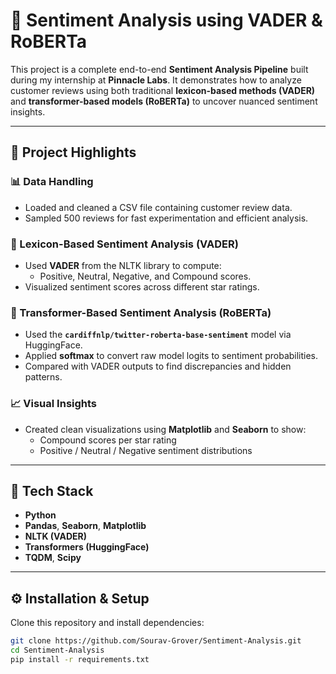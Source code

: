 # 🚀 Sentiment Analysis using VADER & RoBERTa

This project is a complete end-to-end **Sentiment Analysis Pipeline** built during my internship at **Pinnacle Labs**. It demonstrates how to analyze customer reviews using both traditional **lexicon-based methods (VADER)** and **transformer-based models (RoBERTa)** to uncover nuanced sentiment insights.

---

## 📌 Project Highlights

### 📊 Data Handling
- Loaded and cleaned a CSV file containing customer review data.
- Sampled 500 reviews for fast experimentation and efficient analysis.

### 🧠 Lexicon-Based Sentiment Analysis (VADER)
- Used **VADER** from the NLTK library to compute:
  - Positive, Neutral, Negative, and Compound scores.
- Visualized sentiment scores across different star ratings.

### 🤖 Transformer-Based Sentiment Analysis (RoBERTa)
- Used the **`cardiffnlp/twitter-roberta-base-sentiment`** model via HuggingFace.
- Applied **softmax** to convert raw model logits to sentiment probabilities.
- Compared with VADER outputs to find discrepancies and hidden patterns.

### 📈 Visual Insights
- Created clean visualizations using **Matplotlib** and **Seaborn** to show:
  - Compound scores per star rating
  - Positive / Neutral / Negative sentiment distributions

---

## 🧰 Tech Stack

- **Python**
- **Pandas**, **Seaborn**, **Matplotlib**
- **NLTK (VADER)**
- **Transformers (HuggingFace)**
- **TQDM**, **Scipy**

---

## ⚙️ Installation & Setup

Clone this repository and install dependencies:

```bash
git clone https://github.com/Sourav-Grover/Sentiment-Analysis.git
cd Sentiment-Analysis
pip install -r requirements.txt
